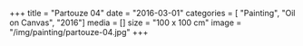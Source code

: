 +++
title = "Partouze 04"
date = "2016-03-01"
categories = [ "Painting", "Oil on Canvas", "2016"]
media = []
size = "100 x 100 cm"
image = "/img/painting/partouze-04.jpg"
+++

